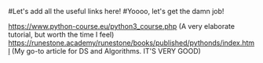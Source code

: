#Let's add all the useful links here!
#Yoooo, let's get the damn job!

https://www.python-course.eu/python3_course.php (A very elaborate tutorial, but worth the time I feel)
https://runestone.academy/runestone/books/published/pythonds/index.html (My go-to article for DS and Algorithms. IT'S VERY GOOD)
